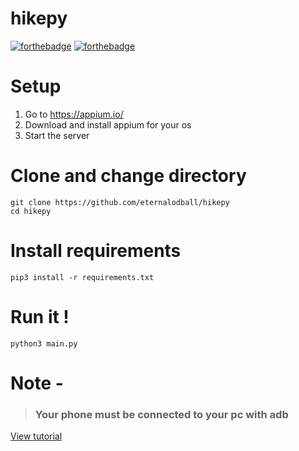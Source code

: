 # hikepy
[![forthebadge](https://forthebadge.com/images/badges/built-for-android.svg)](https://forthebadge.com)
[![forthebadge](https://forthebadge.com/images/badges/built-with-love.svg)](https://forthebadge.com)

# Setup

1. Go to https://appium.io/
2. Download and install appium for your os
3. Start the server

# Clone and change directory

```
git clone https://github.com/eternalodball/hikepy
cd hikepy
```

# Install requirements
```
pip3 install -r requirements.txt
```
# Run it !

```
python3 main.py
```
# Note -
>### Your phone must be connected to your pc with adb
[View tutorial](https://www.youtube.com/watch?v=VJAVse3qk0I)
